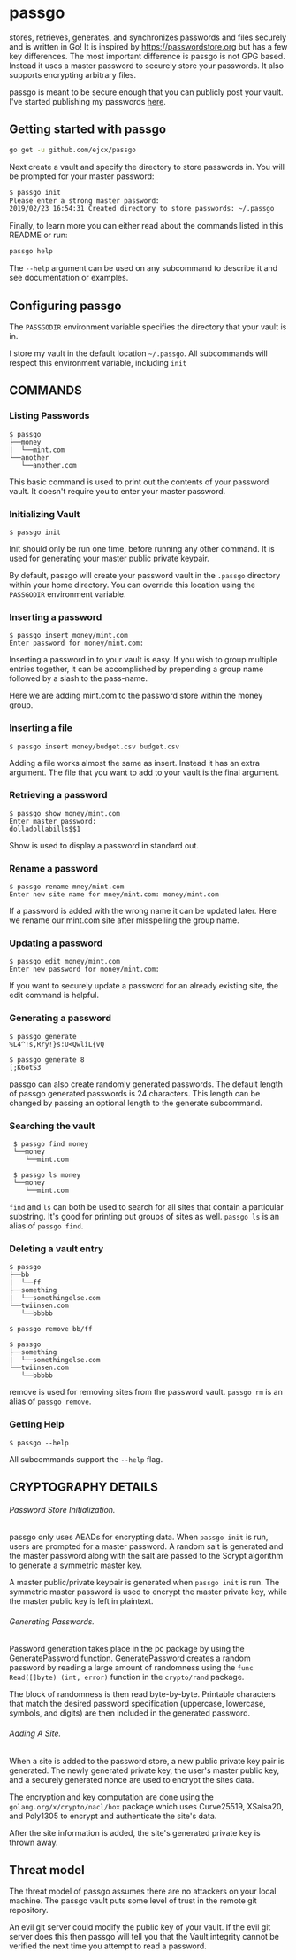 # passgo
stores, retrieves, generates, and synchronizes passwords and files securely and is written in Go! It is inspired by https://passwordstore.org but has a few key differences. The most important difference is passgo is not GPG based. Instead it uses a master password to securely store your passwords. It also supports encrypting arbitrary files.

passgo is meant to be secure enough that you can publicly post your vault. I've started publishing my passwords [here](https://github.com/ejcx/passwords.git).

## Getting started with passgo

```bash
go get -u github.com/ejcx/passgo
```

Next create a vault and specify the directory to store passwords in. You will be prompted for your master password:

```bash
$ passgo init
Please enter a strong master password:
2019/02/23 16:54:31 Created directory to store passwords: ~/.passgo
```

Finally, to learn more you can either read about the commands listed in this README or run:

```bash
passgo help
```

The `--help` argument can be used on any subcommand to describe it and see documentation or examples.

## Configuring passgo
The `PASSGODIR` environment variable specifies the directory that your vault is in.

I store my vault in the default location `~/.passgo`. All subcommands will respect this environment variable, including `init`


## COMMANDS

### Listing Passwords
```
$ passgo
├──money
|  └──mint.com
└──another
   └──another.com
```

This basic command is used to print out the contents of your password vault. It doesn't require you to enter your master password.


### Initializing Vault
```
$ passgo init
```
Init should only be run one time, before running any other command. It is used for generating your master public private keypair.

By default, passgo will create your password vault in the `.passgo` directory within your home directory. You can override this location using the `PASSGODIR` environment variable.



### Inserting a password
```
$ passgo insert money/mint.com
Enter password for money/mint.com: 
```

Inserting a password in to your vault is easy. If you wish to group multiple entries together, it can be accomplished by prepending a group name followed by a slash to the pass-name. 

Here we are adding mint.com to the password store within the money group.


### Inserting a file
```
$ passgo insert money/budget.csv budget.csv
```

Adding a file works almost the same as insert. Instead it has an extra argument. The file that you want to add to your vault is the final argument. 


### Retrieving a password
```
$ passgo show money/mint.com
Enter master password:
dolladollabills$$1
```

Show is used to display a password in standard out.

	
### Rename a password
```
$ passgo rename mney/mint.com
Enter new site name for mney/mint.com: money/mint.com
```

If a password is added with the wrong name it can be updated later. Here we rename our mint.com site after misspelling the group name.


### Updating a password
```
$ passgo edit money/mint.com
Enter new password for money/mint.com:
```

If you want to securely update a password for an already existing site, the edit command is helpful.



### Generating a password
```
$ passgo generate
%L4^!s,Rry!}s:U<QwliL{vQ

$ passgo generate 8
[;K6otS3
```

passgo can also create randomly generated passwords. The default length of passgo generated passwords is 24 characters. This length can be changed by passing an optional length to the generate subcommand.


### Searching the vault
```
 $ passgo find money
 └──money
    └──mint.com

 $ passgo ls money
 └──money
    └──mint.com
```
`find` and `ls` can both be used to search for all sites that contain a particular substring. It's good for printing out groups of sites as well. `passgo ls` is an alias of `passgo find`.


### Deleting a vault entry
```
$ passgo
├──bb
|  └──ff
├──something
|  └──somethingelse.com
└──twiinsen.com
   └──bbbbb

$ passgo remove bb/ff

$ passgo
├──something
|  └──somethingelse.com
└──twiinsen.com
   └──bbbbb
```

remove is used for removing sites from the password vault. `passgo rm` is an alias of `passgo remove`.



### Getting Help
```
$ passgo --help
```

All subcommands support the `--help` flag.


## CRYPTOGRAPHY DETAILS
###### Password Store Initialization.
passgo only uses AEADs for encrypting data. When `passgo init` is run, users are prompted for a master password. A random salt is generated and the master password along with the salt are passed to the Scrypt algorithm to generate a symmetric master key.

A master public/private keypair is generated when `passgo init` is run. The symmetric master password is used to encrypt the master private key, while the master public key is left in plaintext.

###### Generating Passwords.
Password generation takes place in the pc package by using the GeneratePassword function. GeneratePassword creates a random password by reading a large amount of randomness using the `func Read([]byte) (int, error)` function in the `crypto/rand` package.

The block of randomness is then read byte-by-byte. Printable characters that match the desired password specification (uppercase, lowercase, symbols, and digits) are then included in the generated password.

###### Adding A Site.
When a site is added to the password store, a new public private key pair is generated. The newly generated private key, the user's master public key, and a securely generated nonce are used to encrypt the sites data.

The encryption and key computation are done using the `golang.org/x/crypto/nacl/box` package which uses Curve25519, XSalsa20, and Poly1305 to encrypt and authenticate the site's data.

After the site information is added, the site's generated private key is thrown away.

## Threat model
The threat model of passgo assumes there are no attackers on your local machine. The passgo vault puts some level of trust in the remote git repository.

An evil git server could modify the public key of your vault. If the evil git server does this then passgo will tell you that the Vault integrity cannot be verified the next time you attempt to read a password.
